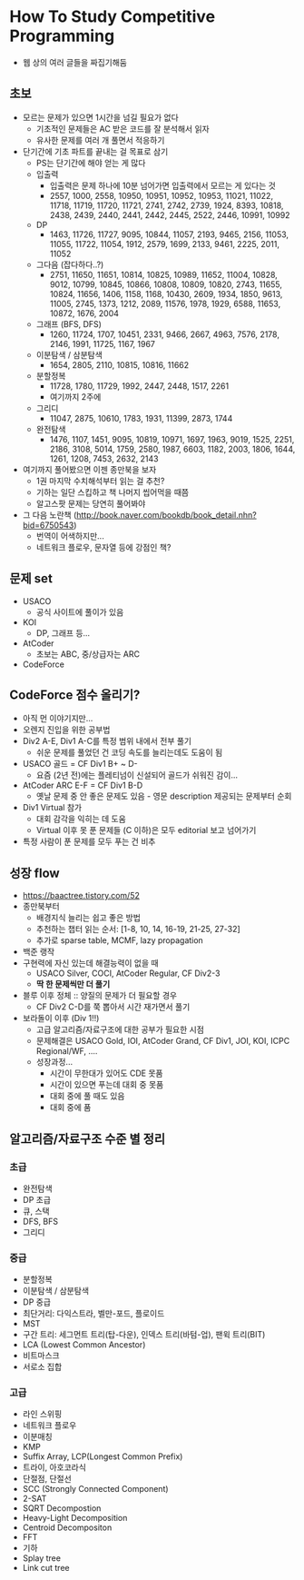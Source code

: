 # How To Study Competitive Programming

* 웹 상의 여러 글들을 짜집기해둠

## 초보
* 모르는 문제가 있으면 1시간을 넘길 필요가 없다
  * 기초적인 문제들은 AC 받은 코드를 잘 분석해서 읽자
  * 유사한 문제를 여러 개 풀면서 적응하기
* 단기간에 기초 파트를 끝내는 걸 목표로 삼기
  * PS는 단기간에 해야 얻는 게 많다
  * 입출력
    * 입출력은 문제 하나에 10분 넘어가면 입출력에서 모르는 게 있다는 것
    * 2557, 1000, 2558, 10950, 10951, 10952, 10953, 11021, 11022, 11718, 11719, 11720, 11721, 2741, 2742, 2739, 1924, 8393, 10818, 2438, 2439, 2440, 2441, 2442, 2445, 2522, 2446, 10991, 10992
  * DP
    * 1463, 11726, 11727, 9095, 10844, 11057, 2193, 9465, 2156, 11053, 11055, 11722, 11054, 1912, 2579, 1699, 2133, 9461, 2225, 2011, 11052
  * 그다음 (잡다하다..?)
    * 2751, 11650, 11651, 10814, 10825, 10989, 11652, 11004, 10828, 9012, 10799, 10845, 10866, 10808, 10809, 10820, 2743, 11655, 10824, 11656, 1406, 1158, 1168, 10430, 2609, 1934, 1850, 9613, 11005, 2745, 1373, 1212, 2089, 11576, 1978, 1929, 6588, 11653, 10872, 1676, 2004
  * 그래프 (BFS, DFS)
    * 1260, 11724, 1707, 10451, 2331, 9466, 2667, 4963, 7576, 2178, 2146, 1991, 11725, 1167, 1967
  * 이분탐색 / 삼분탐색
    * 1654, 2805, 2110, 10815, 10816, 11662
  * 분할정복
    * 11728, 1780, 11729, 1992, 2447, 2448, 1517, 2261
    * 여기까지 2주에
  * 그리디
    * 11047, 2875, 10610, 1783, 1931, 11399, 2873, 1744
  * 완전탐색
    * 1476, 1107, 1451, 9095, 10819, 10971, 1697, 1963, 9019, 1525, 2251, 2186, 3108, 5014, 1759, 2580, 1987, 6603, 1182, 2003, 1806, 1644, 1261, 1208, 7453, 2632, 2143
* 여기까지 풀어봤으면 이젠 종만북을 보자
  * 1권 마지막 수치해석부터 읽는 걸 추천?
  * 기하는 일단 스킵하고 책 나머지 씹어먹을 때쯤
  * 알고스팟 문제는 당연히 풀어봐야
* 그 다음 노란책 (http://book.naver.com/bookdb/book_detail.nhn?bid=6750543)
  * 번역이 어색하지만...
  * 네트워크 플로우, 문자열 등에 강점인 책?

## 문제 set
* USACO
  * 공식 사이트에 풀이가 있음
* KOI
  * DP, 그래프 등...
* AtCoder
  * 초보는 ABC, 중/상급자는 ARC
* CodeForce

## CodeForce 점수 올리기?
* 아직 먼 이야기지만...
* 오렌지 진입을 위한 공부법
* Div2 A-E, Div1 A-C를 특정 범위 내에서 전부 풀기
  * 쉬운 문제를 풀었던 건 코딩 속도를 늘리는데도 도움이 됨
* USACO 골드 = CF Div1 B+ ~ D-
  * 요즘 (2년 전)에는 플레티넘이 신설되어 골드가 쉬워진 감이...
* AtCoder ARC E-F = CF Div1 B-D
  * 옛날 문제 중 안 좋은 문제도 있음 - 영문 description 제공되는 문제부터 순회
* Div1 Virtual 참가
  * 대회 감각을 익히는 데 도움
  * Virtual 이후 못 푼 문제들 (C 이하)은 모두 editorial 보고 넘어가기
* 특정 사람이 푼 문제를 모두 푸는 건 비추

## 성장 flow
* https://baactree.tistory.com/52
* 종만북부터
    * 배경지식 늘리는 쉽고 좋은 방법
    * 추천하는 챕터 읽는 순서: [1-8, 10, 14, 16-19, 21-25, 27-32]
    * 추가로 sparse table, MCMF, lazy propagation
* 백준 랭작
* 구현력에 자신 있는데 해결능력이 없을 때
  * USACO Silver, COCI, AtCoder Regular, CF Div2-3
  * **딱 한 문제씩만 더 풀기**
* 블루 이후 정체 :: 양질의 문제가 더 필요할 경우
  * CF Div2 C-D를 쭉 뽑아서 시간 재가면서 풀기
* 보라돌이 이후 (Div 1!!)
  * 고급 알고리즘/자료구조에 대한 공부가 필요한 시점
  * 문제해결은 USACO Gold, IOI, AtCoder Grand, CF Div1, JOI, KOI, ICPC Regional/WF, ....
  * 성장과정... 
    * 시간이 무한대가 있어도 CDE 못품
    * 시간이 있으면 푸는데 대회 중 못품
    * 대회 중에 풀 때도 있음
    * 대회 중에 품

## 알고리즘/자료구조 수준 별 정리
### 초급
* 완전탐색
* DP 초급
* 큐, 스택
* DFS, BFS
* 그리디

### 중급
* 분할정복
* 이분탐색 / 삼분탐색
* DP 중급
* 최단거리: 다익스트라, 벨만-포드, 플로이드
* MST
* 구간 트리: 세그먼트 트리(탑-다운), 인덱스 트리(바텀-업), 팬윅 트리(BIT)
* LCA (Lowest Common Ancestor)
* 비트마스크
* 서로소 집합

### 고급
* 라인 스위핑
* 네트워크 플로우
* 이분매칭
* KMP
* Suffix Array, LCP(Longest Common Prefix)
* 트라이, 아호코라식
* 단절점, 단절선
* SCC (Strongly Connected Component)
* 2-SAT
* SQRT Decompostion
* Heavy-Light Decomposition
* Centroid Decompositon
* FFT
* 기하
* Splay tree
* Link cut tree